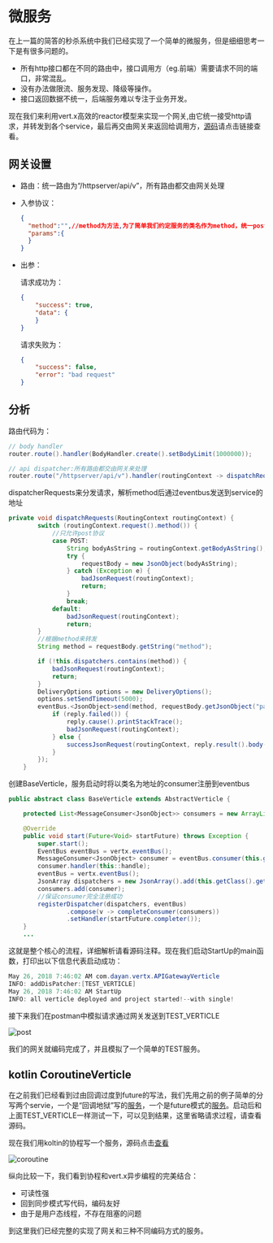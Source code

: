 # 微服务

在上一篇的简答的秒杀系统中我们已经实现了一个简单的微服务，但是细细思考一下是有很多问题的。

* 所有http接口都在不同的路由中，接口调用方（eg.前端）需要请求不同的端口，非常混乱。
* 没有办法做限流、服务发现、降级等操作。
* 接口返回数据不统一，后端服务难以专注于业务开发。

现在我们来利用vert.x高效的reactor模型来实现一个网关,由它统一接受http请求，并转发到各个service，最后再交由网关来返回给调用方，[源码](../vertx-gateway)请点击链接查看。

## 网关设置

* 路由：统一路由为“/httpserver/api/v”，所有路由都交由网关处理

* 入参协议：

  ```json
  {
  	"method":"",//method为方法,为了简单我们约定服务的类名作为method，统一post到网关
  	"params":{
  	}
  }
  ```

* 出参：

  请求成功为：

  ```json
  {
      "success": true,
      "data": {
      }
  }
  ```

  请求失败为：

  ```json
  {
      "success": false,
      "error": "bad request"
  }
  ```

## 分析

路由代码为：

```java
// body handler
router.route().handler(BodyHandler.create().setBodyLimit(1000000));

// api dispatcher:所有路由都交由网关来处理
router.route("/httpserver/api/v").handler(routingContext -> dispatchRequests(routingContext));
```

dispatcherRequests来分发请求，解析method后通过eventbus发送到service的地址

```java
private void dispatchRequests(RoutingContext routingContext) {
        switch (routingContext.request().method()) {
            //只允许post协议
            case POST:
                String bodyAsString = routingContext.getBodyAsString();
                try {
                    requestBody = new JsonObject(bodyAsString);
                } catch (Exception e) {
                    badJsonRequest(routingContext);
                    return;
                }
                break;
            default:
                badJsonRequest(routingContext);
                return;
        }
        //根据method来转发
        String method = requestBody.getString("method");

        if (!this.dispatchers.contains(method)) {
            badJsonRequest(routingContext);
            return;
        }
        DeliveryOptions options = new DeliveryOptions();
        options.setSendTimeout(5000);
        eventBus.<JsonObject>send(method, requestBody.getJsonObject("params"), options, reply -> {
            if (reply.failed()) {
                reply.cause().printStackTrace();
                badJsonRequest(routingContext);
            } else {
                successJsonRequest(routingContext, reply.result().body());
            }
        });
    }
```

创建BaseVerticle，服务启动时将以类名为地址的consumer注册到eventbus

```java
public abstract class BaseVerticle extends AbstractVerticle {

    protected List<MessageConsumer<JsonObject>> consumers = new ArrayList<>();

    @Override
    public void start(Future<Void> startFuture) throws Exception {
        super.start();
        EventBus eventBus = vertx.eventBus();
        MessageConsumer<JsonObject> consumer = eventBus.consumer(this.getClass().getSimpleName());
        consumer.handler(this::handle);
        eventBus = vertx.eventBus();
        JsonArray dispatchers = new JsonArray().add(this.getClass().getSimpleName());
        consumers.add(consumer);
        //保证consumer完全注册成功
        registerDispatcher(dispatchers, eventBus)
                .compose(v -> completeConsumer(consumers))
                .setHandler(startFuture.completer());
    }
    ...
```

这就是整个核心的流程，详细解析请看源码注释。现在我们启动StartUp的main函数，打印出以下信息代表启动成功：

```java
May 26, 2018 7:46:02 AM com.dayan.vertx.APIGatewayVerticle
INFO: addDisPatcher:[TEST_VERTICLE]
May 26, 2018 7:46:02 AM StartUp
INFO: all verticle deployed and project started!--with single!
```

接下来我们在postman中模拟请求通过网关发送到TEST_VERTICLE

![post](https://ws3.sinaimg.cn/large/006tNbRwgy1fvmnr0dt0hj31kw10pgpm.jpg)

我们的网关就编码完成了，并且模拟了一个简单的TEST服务。

## kotlin CoroutineVerticle

在之前我们已经看到过由回调过度到future的写法，我们先用之前的例子简单的分写两个servie，一个是“回调地狱”写的[服务](../vertx-gateway/src/main/java/com/dayan/vertx/CALL_BACK_HELL_VERTICLE.java)，一个是future模式的[服务](../vertx-gateway/src/main/java/com/dayan/vertx/FUTURE_VERTICLE.java)。启动后和上面TEST_VERTICLE一样测试一下，可以见到结果，这里省略请求过程，请查看源码。

现在我们用koltin的协程写一个服务，源码点击[查看](../vertx-gateway/src/main/kotlin/com/dayan/vertx/COROUTINE_VERTICLE.kt)

![coroutine](https://ws2.sinaimg.cn/large/006tNbRwgy1fw006r4gaqj31kw0x3nin.jpg)

纵向比较一下，我们看到协程和vert.x异步编程的完美结合：

* 可读性强
* 回到同步模式写代码，编码友好
* 由于是用户态线程，不存在阻塞的问题

到这里我们已经完整的实现了网关和三种不同编码方式的服务。
